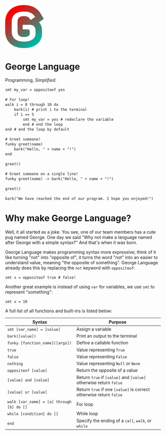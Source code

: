 <img src="resources/icons/george_language_icon.svg" width="125">

# George Language
Programming, _Simplified_.

```
smt my_var = oppositeof yes

# For loop!
walk i = 0 through 10 do
    bark(i) # print i to the terminal
    if i == 5
        smt my_var = yes # redeclare the variable
        end # end the loop
end # end the loop by default

# Greet someone!
funky greet(name)
    bark("Hello, " + name + "!")
end

greet()

# Greet someone on a single line!
funky greet(name) -> bark("Hello, " + name + "!")

greet()

bark("We have reached the end of our program. I hope you enjoyed!")
```

# Why make George Language?
Well, it all started as a joke. You see, one of our team members has a cute pug named George. One day we said 
"Why not make a language named after George with a simple syntax?" And that's when it was born.

George Language makes programming syntax more expressive; think of it like turning "not" into "opposite of", it 
turns the word "not" into an easier to understand value, meaning "the opposite of something". George Language 
already does this by replacing the `not` keyword with `oppositeof`:

```
smt x = oppositeof true # false!
```

Another great example is instead of using `var` for variables, we use `smt` to represent "something":

```
smt x = 10
```

A full list of all functions and built-ins is listed below:

| Syntax                                    | Purpose                                                            |
|-------------------------------------------|--------------------------------------------------------------------|
| `smt [var_name] = [value]`                | Assign a variable                                                  |
| `bark([value])`                           | Print an output to the terminal                                    |
| `funky [function_name]([args])`           | Define a callable function                                         |
| `true`                                    | Value representing `True`                                          |
| `false`                                   | Value representing `False`                                         |
| `nothing`                                 | Value representing `Null` or `None`                                |
| `oppositeof [value]`                      | Return the opposite of a value                                     |
| `[value] and [value]`                     | Return `true` if `[value]` and `[value]` otherwise return `false`  |
| `[value] or [value]`                      | Return `true` if one `[value]` is correct otherwise return `false` |
| `walk [var_name] = [a] through [b] do []` | For loop                                                           |
| `while [condition] do []`                 | While loop                                                         |
| `end`                                     | Specify the ending of a `call`, `walk`, or `while`                 |
